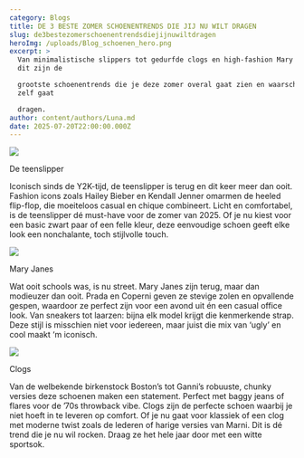 ```yaml
---
category: Blogs
title: DE 3 BESTE ZOMER SCHOENENTRENDS DIE JIJ NU WILT DRAGEN
slug: de3bestezomerschoenentrendsdiejijnuwiltdragen
heroImg: /uploads/Blog_schoenen_hero.png
excerpt: >
  Van minimalistische slippers tot gedurfde clogs en high-fashion Mary Janes:
  dit zijn de 

  grootste schoenentrends die je deze zomer overal gaat zien en waarschijnlijk
  zelf gaat 

  dragen.
author: content/authors/Luna.md
date: 2025-07-20T22:00:00.000Z
---
```


![](/uploads/Blog_schoenen_1.png)

De teenslipper

Iconisch sinds de Y2K-tijd, de teenslipper is terug en dit keer meer dan ooit. Fashion 
icons zoals Hailey Bieber en Kendall Jenner omarmen de heeled flip-flop, die 
moeiteloos casual en chique combineert. Licht en comfortabel, is de teenslipper dé 
must-have voor de zomer van 2025. Of je nu kiest voor een basic zwart paar of een 
felle kleur, deze eenvoudige schoen geeft elke look een nonchalante, toch stijlvolle 
touch. 


![](/uploads/Blog_Schoenen_2.png) 
 
Mary Janes

  
Wat ooit schools was, is nu street. Mary Janes zijn terug, maar dan modieuzer dan ooit. 
Prada en Coperni geven ze stevige zolen en opvallende gespen, waardoor ze perfect 
zijn voor een avond uit én een casual office look. Van sneakers tot laarzen: bijna elk 
model krijgt die kenmerkende strap. Deze stijl is misschien niet voor iedereen, maar 
juist die mix van ‘ugly’ en cool maakt ‘m iconisch.  


![](/uploads/Blog_Schoenen_3.png)

Clogs  


Van de welbekende birkenstock Boston’s tot Ganni’s robuuste, chunky versies deze 
schoenen maken een statement. Perfect met baggy jeans of flares voor de ’70s 
throwback vibe. Clogs zijn de perfecte schoen waarbij je niet hoeft in te leveren op 
comfort. Of je nu gaat voor klassiek of een clog met moderne twist zoals de lederen of 
harige versies van Marni. Dit is dé trend die je nu wil rocken. Draag ze het hele jaar 
door met een witte sportsok. 
